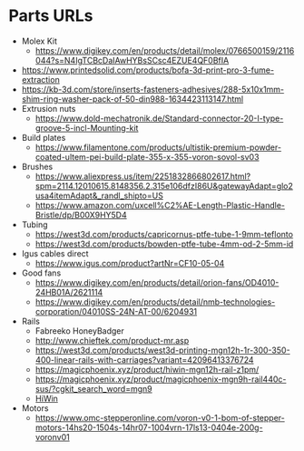 # Parts URLs
- Molex Kit
    - https://www.digikey.com/en/products/detail/molex/0766500159/2116044?s=N4IgTCBcDaIAwHYBsSCsc4EZUE4QF0BfIA
- https://www.printedsolid.com/products/bofa-3d-print-pro-3-fume-extraction
- https://kb-3d.com/store/inserts-fasteners-adhesives/288-5x10x1mm-shim-ring-washer-pack-of-50-din988-1634423113147.html
- Extrusion nuts
    - https://www.dold-mechatronik.de/Standard-connector-20-I-type-groove-5-incl-Mounting-kit
- Build plates
    - https://www.filamentone.com/products/ultistik-premium-powder-coated-ultem-pei-build-plate-355-x-355-voron-sovol-sv03
- Brushes
    - https://www.aliexpress.us/item/2251832866802617.html?spm=2114.12010615.8148356.2.315e106dfzI86U&gatewayAdapt=glo2usa4itemAdapt&_randl_shipto=US
    - https://www.amazon.com/uxcell%C2%AE-Length-Plastic-Handle-Bristle/dp/B00X9HY5D4
- Tubing
    - https://west3d.com/products/capricornus-ptfe-tube-1-9mm-teflonto
    - https://west3d.com/products/bowden-ptfe-tube-4mm-od-2-5mm-id
- Igus cables direct
    - https://www.igus.com/product?artNr=CF10-05-04
- Good fans
    - https://www.digikey.com/en/products/detail/orion-fans/OD4010-24HB01A/2621114
    - https://www.digikey.com/en/products/detail/nmb-technologies-corporation/04010SS-24N-AT-00/6204931
- Rails
    - Fabreeko HoneyBadger
    - http://www.chieftek.com/product-mr.asp
    - https://west3d.com/products/west3d-printing-mgn12h-1r-300-350-400-linear-rails-with-carriages?variant=42096413376724
    - https://magicphoenix.xyz/product/hiwin-mgn12h-rail-z1pm/
    - https://magicphoenix.xyz/product/magicphoenix-mgn9h-rail440c-sus/?cgkit_search_word=mgn9
    - [HiWin](https://www.aliexpress.us/item/3256804644561680.html?spm=a2g0o.detail.0.0.10413a0dEpkCL3&gps-id=pcDetailBottomMoreThisSeller&scm=1007.13339.291025.0&scm_id=1007.13339.291025.0&scm-url=1007.13339.291025.0&pvid=0a6664a0-63c5-48a0-9299-b191563f229f&_t=gps-id%3ApcDetailBottomMoreThisSeller%2Cscm-url%3A1007.13339.291025.0%2Cpvid%3A0a6664a0-63c5-48a0-9299-b191563f229f%2Ctpp_buckets%3A668%232846%238112%231997&pdp_ext_f=%7B%22sku_id%22%3A%2212000030650257808%22%2C%22sceneId%22%3A%223339%22%7D&pdp_npi=2%40dis%21USD%2145.0%2145.0%21%21%21%21%21%402103222416753505011107272ed26c%2112000030650257808%21rec&gatewayAdapt=glo2usa&_randl_shipto=US)
- Motors
    - https://www.omc-stepperonline.com/voron-v0-1-bom-of-stepper-motors-14hs20-1504s-14hr07-1004vrn-17ls13-0404e-200g-voronv01
